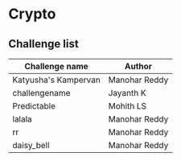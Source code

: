 # Crypto

## Challenge list
| Challenge name | Author |
| -------------- | ------ |
| Katyusha's Kampervan | Manohar Reddy |
| challengename | Jayanth K |
| Predictable | Mohith LS | 
| lalala | Manohar Reddy |
| rr | Manohar Reddy |
| daisy_bell | Manohar Reddy | 